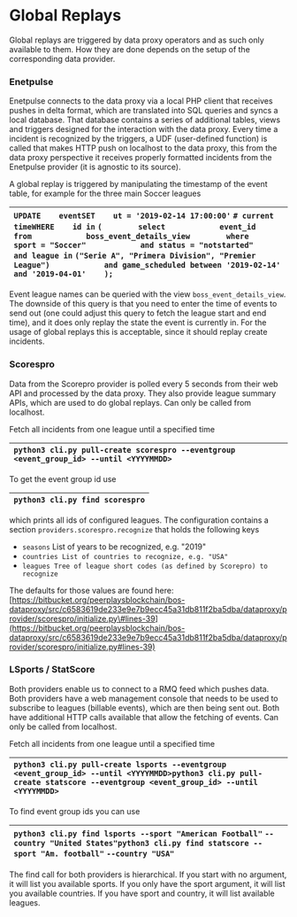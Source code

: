 # Global Replays

Global replays are triggered by data proxy operators and as such only available to them. How they are done depends on the setup of the corresponding data provider.

### Enetpulse <a id="Globalreplays-Enetpulse"></a>

Enetpulse connects to the data proxy via a local PHP client that receives pushes in delta format, which are translated into SQL queries and syncs a local database. That database contains a series of additional tables, views and triggers designed for the interaction with the data proxy. Every time a incident is recognized by the triggers, a UDF \(user-defined function\) is called that makes HTTP push on localhost to the data proxy, this from the data proxy perspective it receives properly formatted incidents from the Enetpulse provider \(it is agnostic to its source\).

A global replay is triggered by manipulating the timestamp of the event table, for example for the three main Soccer leagues

| `UPDATE    eventSET    ut = '2019-02-14 17:00:00'` `# current timeWHERE    id in` `(        select            event_id        from            boss_event_details_view        where            sport = "Soccer"            and status = "notstarted"            and league in` `("Serie A", "Primera Division", "Premier League")            and game_scheduled between '2019-02-14'` `and '2019-04-01'    );` |
| :--- |


Event league names can be queried with the view `boss_event_details_view`. The downside of this query is that you need to enter the time of events to send out \(one could adjust this query to fetch the league start and end time\), and it does only replay the state the event is currently in. For the usage of global replays this is acceptable, since it should replay create incidents.

### Scorespro <a id="Globalreplays-Scorespro"></a>

Data from the Scorepro provider is polled every 5 seconds from their web API and processed by the data proxy. They also provide league summary APIs, which are used to do global replays. Can only be called from localhost.

Fetch all incidents from one league until a specified time

| `python3 cli.py pull-create scorespro --eventgroup <event_group_id> --until <YYYYMMDD>` |
| :--- |


To get the event group id use

| `python3 cli.py find scorespro` |
| :--- |


which prints all ids of configured leagues. The configuration contains a section `providers.scorespro.recognize` that holds the following keys

* `seasons`  List of years to be recognized, e.g. "2019"
* `countries List of countries to recognize, e.g. "USA"`
* `leagues Tree of league short codes (as defined by Scorepro) to recognize`

The defaults for those values are found here: [https://bitbucket.org/peerplaysblockchain/bos-dataproxy/src/c6583619de233e9e7b9ecc45a31db811f2ba5dba/dataproxy/provider/scorespro/initialize.py\#lines-39](https://bitbucket.org/peerplaysblockchain/bos-dataproxy/src/c6583619de233e9e7b9ecc45a31db811f2ba5dba/dataproxy/provider/scorespro/initialize.py#lines-39)

### LSports / StatScore <a id="Globalreplays-LSports/StatScore"></a>

Both providers enable us to connect to a RMQ feed which pushes data. Both providers have a web management console that needs to be used to subscribe to leagues \(billable events\), which are then being sent out. Both have additional HTTP calls available that allow the fetching of events. Can only be called from localhost.

Fetch all incidents from one league until a specified time

| `python3 cli.py pull-create lsports --eventgroup <event_group_id> --until <YYYYMMDD>python3 cli.py pull-create statscore --eventgroup <event_group_id> --until <YYYYMMDD>` |
| :--- |


To find event group ids you can use 

| `python3 cli.py find lsports --sport "American Football"` `--country "United States"python3 cli.py find statscore --sport "Am. football"` `--country "USA"` |
| :--- |


The find call for both providers is hierarchical. If you start with no argument, it will list you available sports. If you only have the sport argument, it will list you available countries. If you have sport and country, it will list available leagues.

